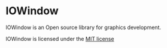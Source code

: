 # IOWindow

IOWindow is an Open source library for graphics development.

IOWindow is licensed under the [MIT license](LICENSE)
